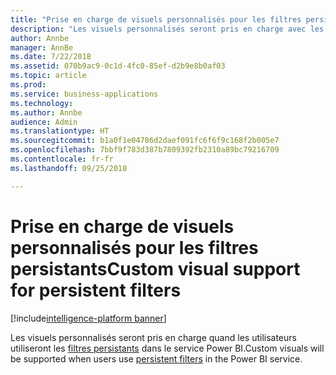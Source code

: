 ```yaml
---
title: "Prise en charge de visuels personnalisés pour les filtres persistants"
description: "Les visuels personnalisés seront pris en charge avec les filtres persistants."
author: Annbe
manager: AnnBe
ms.date: 7/22/2018
ms.assetid: 070b9ac9-0c1d-4fc0-85ef-d2b9e8b0af03
ms.topic: article
ms.prod: 
ms.service: business-applications
ms.technology: 
ms.author: Annbe
audience: Admin
ms.translationtype: HT
ms.sourcegitcommit: b1a0f1e04786d2daef091fc6f6f9c168f2b005e7
ms.openlocfilehash: 7bbf9f783d387b7809392fb2310a89bc79216709
ms.contentlocale: fr-fr
ms.lasthandoff: 09/25/2018

---
```

# <a name="custom-visual-support-for-persistent-filters"></a><span data-ttu-id="cec5f-103">Prise en charge de visuels personnalisés pour les filtres persistants</span><span class="sxs-lookup"><span data-stu-id="cec5f-103">Custom visual support for persistent filters</span></span>

[!include[intelligence-platform banner](../../includes/intelligence-platform.md)]



<span data-ttu-id="cec5f-104">Les visuels personnalisés seront pris en charge quand les utilisateurs utiliseront les [filtres persistants](https://powerbi.microsoft.com/en-us/blog/announcing-persistent-filters-in-the-service/) dans le service Power BI.</span><span class="sxs-lookup"><span data-stu-id="cec5f-104">Custom visuals will be supported when users use [persistent filters](https://powerbi.microsoft.com/en-us/blog/announcing-persistent-filters-in-the-service/) in the Power BI service.</span></span>

